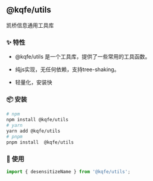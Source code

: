 ## @kqfe/utils

凯桥信息通用工具库

### ✨ 特性

- @kqfe/utils 是一个工具库，提供了一些常用的工具函数。

- 纯js实现，无任何依赖，支持tree-shaking。

- 轻量化，安装快

### 📦 安装

```bash
# npm
npm install @kqfe/utils
# yarn
yarn add @kqfe/utils
# pnpm
pnpm install  @kqfe/utils

```

### 🔨 使用

```typescript
import { desensitizeName } from '@kqfe/utils';
```
